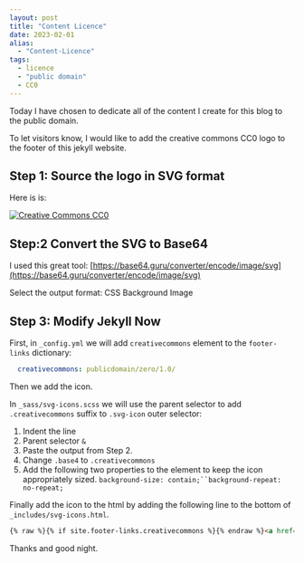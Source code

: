```yaml
---
layout: post
title: "Content Licence"
date: 2023-02-01
alias:
  - "Content-Licence"
tags:
  - licence
  - "public domain"
  - CC0
---
```


Today I have chosen to dedicate all of the content I create for this blog to the public domain.

To let visitors know, I would like to add the creative commons CC0 logo to the footer of this jekyll website.

## Step 1: Source the logo in SVG format

Here is is:

[![Creative Commons CC0](https://mirrors.creativecommons.org/presskit/icons/pd.svg "Creative Commons CC0")](https://creativecommons.org/about/downloads/)

## Step:2 Convert the SVG to Base64

I used this great tool: [https://base64.guru/converter/encode/image/svg](https://base64.guru/converter/encode/image/svg)

Select the output format: CSS Background Image

## Step 3: Modify Jekyll Now

First, in `_config.yml` we will add `creativecommons` element to the `footer-links` dictionary:

```yaml
  creativecommons: publicdomain/zero/1.0/
```

Then we add the icon.

In `_sass/svg-icons.scss` we will use the parent selector to add `.creativecommons` suffix to `.svg-icon` outer selector:

1. Indent the line
2. Parent selector `&`
3. Paste the output from Step 2. 
4. Change `.base4` to `.creativecommons`
5. Add the following two properties to the element to keep the icon appropriately sized. `background-size: contain;``background-repeat: no-repeat;`

Finally add the icon to the html by adding the following line to the bottom of `_includes/svg-icons.html`.  

```html
{% raw %}{% if site.footer-links.creativecommons %}{% endraw %}<a href="https://creativecommons.org/{% raw %}{{ site.footer-links.creativecommons }}{% endraw %}><i class="svg-icon creativecommons"></i></a>{% raw %}{% endif %}{% endraw %}
```

Thanks and good night.
